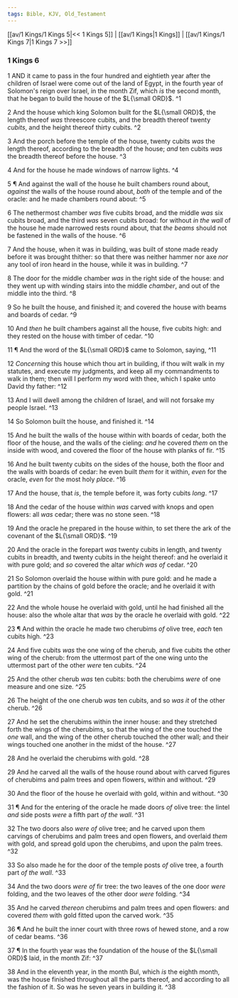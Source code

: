 ```yaml
---
tags: Bible, KJV, Old_Testament
---
```


[[av/1 Kings/1 Kings 5|<< 1 Kings 5]] | [[av/1 Kings|1 Kings]] | [[av/1 Kings/1 Kings 7|1 Kings 7 >>]]

### 1 Kings 6

1 AND it came to pass in the four hundred and eightieth year after the children of Israel were come out of the land of Egypt, in the fourth year of Solomon's reign over Israel, in the month Zif, which _is_ the second month, that he began to build the house of the $L{\small ORD}$. ^1

2 And the house which king Solomon built for the $L{\small ORD}$, the length thereof _was_ threescore cubits, and the breadth thereof twenty _cubits_, and the height thereof thirty cubits. ^2

3 And the porch before the temple of the house, twenty cubits _was_ the length thereof, according to the breadth of the house; _and_ ten cubits _was_ the breadth thereof before the house. ^3

4 And for the house he made windows of narrow lights. ^4

5 ¶ And against the wall of the house he built chambers round about, _against_ the walls of the house round about, _both_ of the temple and of the oracle: and he made chambers round about: ^5

6 The nethermost chamber _was_ five cubits broad, and the middle _was_ six cubits broad, and the third _was_ seven cubits broad: for without _in_ _the_ _wall_ of the house he made narrowed rests round about, that _the_ _beams_ should not be fastened in the walls of the house. ^6

7 And the house, when it was in building, was built of stone made ready before it was brought thither: so that there was neither hammer nor axe _nor_ any tool of iron heard in the house, while it was in building. ^7

8 The door for the middle chamber _was_ in the right side of the house: and they went up with winding stairs into the middle _chamber_, and out of the middle into the third. ^8

9 So he built the house, and finished it; and covered the house with beams and boards of cedar. ^9

10 And _then_ he built chambers against all the house, five cubits high: and they rested on the house with timber of cedar. ^10

11 ¶ And the word of the $L{\small ORD}$ came to Solomon, saying, ^11

12 _Concerning_ this house which thou art in building, if thou wilt walk in my statutes, and execute my judgments, and keep all my commandments to walk in them; then will I perform my word with thee, which I spake unto David thy father: ^12

13 And I will dwell among the children of Israel, and will not forsake my people Israel. ^13

14 So Solomon built the house, and finished it. ^14

15 And he built the walls of the house within with boards of cedar, both the floor of the house, and the walls of the cieling: _and_ he covered _them_ on the inside with wood, and covered the floor of the house with planks of fir. ^15

16 And he built twenty cubits on the sides of the house, both the floor and the walls with boards of cedar: he even built _them_ for it within, _even_ for the oracle, _even_ for the most holy _place_. ^16

17 And the house, that _is_, the temple before it, was forty cubits _long_. ^17

18 And the cedar of the house within _was_ carved with knops and open flowers: all _was_ cedar; there was no stone seen. ^18

19 And the oracle he prepared in the house within, to set there the ark of the covenant of the $L{\small ORD}$. ^19

20 And the oracle in the forepart _was_ twenty cubits in length, and twenty cubits in breadth, and twenty cubits in the height thereof: and he overlaid it with pure gold; and _so_ covered the altar _which_ _was_ _of_ cedar. ^20

21 So Solomon overlaid the house within with pure gold: and he made a partition by the chains of gold before the oracle; and he overlaid it with gold. ^21

22 And the whole house he overlaid with gold, until he had finished all the house: also the whole altar that _was_ by the oracle he overlaid with gold. ^22

23 ¶ And within the oracle he made two cherubims _of_ olive tree, _each_ ten cubits high. ^23

24 And five cubits _was_ the one wing of the cherub, and five cubits the other wing of the cherub: from the uttermost part of the one wing unto the uttermost part of the other _were_ ten cubits. ^24

25 And the other cherub _was_ ten cubits: both the cherubims _were_ of one measure and one size. ^25

26 The height of the one cherub _was_ ten cubits, and so _was_ _it_ of the other cherub. ^26

27 And he set the cherubims within the inner house: and they stretched forth the wings of the cherubims, so that the wing of the one touched the _one_ wall, and the wing of the other cherub touched the other wall; and their wings touched one another in the midst of the house. ^27

28 And he overlaid the cherubims with gold. ^28

29 And he carved all the walls of the house round about with carved figures of cherubims and palm trees and open flowers, within and without. ^29

30 And the floor of the house he overlaid with gold, within and without. ^30

31 ¶ And for the entering of the oracle he made doors _of_ olive tree: the lintel _and_ side posts _were_ a fifth part _of_ _the_ _wall_. ^31

32 The two doors also _were_ _of_ olive tree; and he carved upon them carvings of cherubims and palm trees and open flowers, and overlaid _them_ with gold, and spread gold upon the cherubims, and upon the palm trees. ^32

33 So also made he for the door of the temple posts _of_ olive tree, a fourth part _of_ _the_ _wall_. ^33

34 And the two doors _were_ _of_ fir tree: the two leaves of the one door _were_ folding, and the two leaves of the other door _were_ folding. ^34

35 And he carved _thereon_ cherubims and palm trees and open flowers: and covered _them_ with gold fitted upon the carved work. ^35

36 ¶ And he built the inner court with three rows of hewed stone, and a row of cedar beams. ^36

37 ¶ In the fourth year was the foundation of the house of the $L{\small ORD}$ laid, in the month Zif: ^37

38 And in the eleventh year, in the month Bul, which _is_ the eighth month, was the house finished throughout all the parts thereof, and according to all the fashion of it. So was he seven years in building it. ^38
